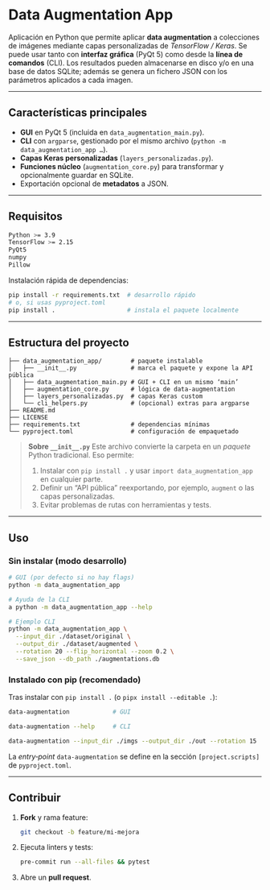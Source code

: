# Data Augmentation App

Aplicación en Python que permite aplicar **data augmentation** a colecciones de imágenes mediante capas personalizadas de *TensorFlow / Keras*. Se puede usar tanto con **interfaz gráfica** (PyQt 5) como desde la **línea de comandos** (CLI). Los resultados pueden almacenarse en disco y/o en una base de datos SQLite; además se genera un fichero JSON con los parámetros aplicados a cada imagen.

---

## Características principales

* **GUI** en PyQt 5 (incluida en `data_augmentation_main.py`).
* **CLI** con `argparse`, gestionado por el mismo archivo (`python -m data_augmentation_app …`).
* **Capas Keras personalizadas** (`layers_personalizadas.py`).
* **Funciones núcleo** (`augmentation_core.py`) para transformar y opcionalmente guardar en SQLite.
* Exportación opcional de **metadatos** a JSON.

---

## Requisitos

```bash
Python >= 3.9
TensorFlow >= 2.15
PyQt5
numpy
Pillow
```

Instalación rápida de dependencias:

```bash
pip install -r requirements.txt  # desarrollo rápido
# o, si usas pyproject.toml
pip install .                    # instala el paquete localmente
```

---

## Estructura del proyecto

```
├── data_augmentation_app/        # paquete instalable
│   ├── __init__.py               # marca el paquete y expone la API pública
│   ├── data_augmentation_main.py # GUI + CLI en un mismo ‘main’
│   ├── augmentation_core.py      # lógica de data‑augmentation
│   ├── layers_personalizadas.py  # capas Keras custom
│   └── cli_helpers.py            # (opcional) extras para argparse
├── README.md
├── LICENSE
├── requirements.txt              # dependencias mínimas
└── pyproject.toml                # configuración de empaquetado
```

> **Sobre `__init__.py`**
> Este archivo convierte la carpeta en un *paquete* Python tradicional. Eso permite:
>
> 1. Instalar con `pip install .` y usar `import data_augmentation_app` en cualquier parte.
> 2. Definir un “API pública” reexportando, por ejemplo, `augment` o las capas personalizadas.
> 3. Evitar problemas de rutas con herramientas y tests.

---

## Uso

### Sin instalar (modo desarrollo)

```bash
# GUI (por defecto si no hay flags)
python -m data_augmentation_app

# Ayuda de la CLI
a python -m data_augmentation_app --help

# Ejemplo CLI
python -m data_augmentation_app \
  --input_dir ./dataset/original \
  --output_dir ./dataset/augmented \
  --rotation 20 --flip_horizontal --zoom 0.2 \
  --save_json --db_path ./augmentations.db
```

### Instalado con pip (recomendado)

Tras instalar con `pip install .` (o `pipx install --editable .`):

```bash
data-augmentation            # GUI

data-augmentation --help     # CLI

data-augmentation --input_dir ./imgs --output_dir ./out --rotation 15
```

La *entry‑point* `data-augmentation` se define en la sección `[project.scripts]` de `pyproject.toml`.

---

## Contribuir

1. **Fork** y rama feature:

   ```bash
   git checkout -b feature/mi-mejora
   ```
2. Ejecuta linters y tests:

   ```bash
   pre-commit run --all-files && pytest
   ```
3. Abre un **pull request**.
